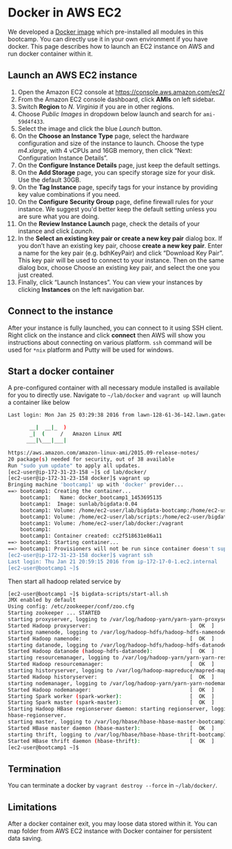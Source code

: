 ---
---
# Docker in AWS EC2

We developed a [Docker image](https://hub.docker.com/r/sunlab/bigdata/) which pre-installed all modules in this bootcamp. You can directly use it in your own environment if you have docker. This page describes how to launch an EC2 instance on AWS and run docker container within it.

## Launch an AWS EC2 instance

1.   Open the Amazon EC2 console at <https://console.aws.amazon.com/ec2/>
2.   From the Amazon EC2 console dashboard, click **AMIs** on left sidebar.
3.   Switch **Region** to *N. Virginia* if you are in other regions.
4.   Choose *Public Images* in dropdown below launch and search for `ami-59d4f433`.
5. Select the image and click the blue _Launch_ button.
6. On the **Choose an Instance Type** page, select the hardware configuration and size of the instance to launch.
Choose the type _m4.xlarge_, with 4 vCPUs and 16GB memory, then click “Next: Configuration Instance Details”.
7. On the **Configure Instance Details** page, just keep the default settings.
8.  On the **Add Storage** page, you can specify storage size for your disk. Use the default 30GB.
9. On the **Tag Instance** page, specify tags for your instance by providing key value combinations if you need.
10.  On the **Configure Security Group** page, define firewall rules for your instance. We suggest you'd better keep the default setting unless you are sure what you are doing.
11. On the **Review Instance Launch** page, check the details of your instance and click _Launch_.
12. In the **Select an existing key pair or create a new key pair** dialog box. If you don’t have an existing key pair, choose **create a new key pair**. Enter a name for the key pair (e.g. bdhKeyPair) and click “Download Key Pair”. This key pair will be used to connect to your instance. Then on the same dialog box, choose Choose an existing key pair, and select the one you just created. 
13.  Finally, click “Launch Instances”. You can view your instances by clicking **Instances** on the left navigation bar. 

## Connect to the instance

After your instance is fully launched, you can connect to it using SSH client. Right click on the instance and click **connect** then AWS will show you instructions about connecting on various platform. `ssh` command will be used for `*nix` platform and Putty will be used for windows.

## Start a docker container

A pre-configured container with all necessary module installed is available for you to directly use. Navigate to `~/lab/docker` and `vagrant up` will launch a container like below

```bash
Last login: Mon Jan 25 03:29:38 2016 from lawn-128-61-36-142.lawn.gatech.edu

       __|  __|_  )
       _|  (     /   Amazon Linux AMI
      ___|\___|___|

https://aws.amazon.com/amazon-linux-ami/2015.09-release-notes/
20 package(s) needed for security, out of 38 available
Run "sudo yum update" to apply all updates.
[ec2-user@ip-172-31-23-158 ~]$ cd lab/docker/
[ec2-user@ip-172-31-23-158 docker]$ vagrant up
Bringing machine 'bootcamp1' up with 'docker' provider...
==> bootcamp1: Creating the container...
    bootcamp1:   Name: docker_bootcamp1_1453695135
    bootcamp1:  Image: sunlab/bigdata:0.04
    bootcamp1: Volume: /home/ec2-user/lab/bigdata-bootcamp:/home/ec2-user/bigdata-bootcamp
    bootcamp1: Volume: /home/ec2-user/lab/scripts:/home/ec2-user/bigdata-scripts
    bootcamp1: Volume: /home/ec2-user/lab/docker:/vagrant
    bootcamp1:
    bootcamp1: Container created: cc2f518631e86a11
==> bootcamp1: Starting container...
==> bootcamp1: Provisioners will not be run since container doesn't support SSH.
[ec2-user@ip-172-31-23-158 docker]$ vagrant ssh
Last login: Thu Jan 21 20:59:15 2016 from ip-172-17-0-1.ec2.internal
[ec2-user@bootcamp1 ~]$
```

Then start all hadoop related service by

```bash
[ec2-user@bootcamp1 ~]$ bigdata-scripts/start-all.sh
JMX enabled by default
Using config: /etc/zookeeper/conf/zoo.cfg
Starting zookeeper ... STARTED
starting proxyserver, logging to /var/log/hadoop-yarn/yarn-yarn-proxyserver-bootcamp1.docker.out
Started Hadoop proxyserver:                                [  OK  ]
starting namenode, logging to /var/log/hadoop-hdfs/hadoop-hdfs-namenode-bootcamp1.docker.out
Started Hadoop namenode:                                   [  OK  ]
starting datanode, logging to /var/log/hadoop-hdfs/hadoop-hdfs-datanode-bootcamp1.docker.out
Started Hadoop datanode (hadoop-hdfs-datanode):            [  OK  ]
starting resourcemanager, logging to /var/log/hadoop-yarn/yarn-yarn-resourcemanager-bootcamp1.docker.out
Started Hadoop resourcemanager:                            [  OK  ]
starting historyserver, logging to /var/log/hadoop-mapreduce/mapred-mapred-historyserver-bootcamp1.docker.out
Started Hadoop historyserver:                              [  OK  ]
starting nodemanager, logging to /var/log/hadoop-yarn/yarn-yarn-nodemanager-bootcamp1.docker.out
Started Hadoop nodemanager:                                [  OK  ]
Starting Spark worker (spark-worker):                      [  OK  ]
Starting Spark master (spark-master):                      [  OK  ]
Starting Hadoop HBase regionserver daemon: starting regionserver, logging to /var/log/hbase/hbase-hbase-regionserver-bootcamp1.docker.out
hbase-regionserver.
starting master, logging to /var/log/hbase/hbase-hbase-master-bootcamp1.docker.out
Started HBase master daemon (hbase-master):                [  OK  ]
starting thrift, logging to /var/log/hbase/hbase-hbase-thrift-bootcamp1.docker.out
Started HBase thrift daemon (hbase-thrift):                [  OK  ]
[ec2-user@bootcamp1 ~]$
```

## Termination

You can terminate a docker by `vagrant destroy --force` in `~/lab/docker/`.

## Limitations

After a docker container exit, you may loose data stored within it. You can map folder from AWS EC2 instance with Docker container for persistent data saving.